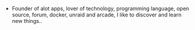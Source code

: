 - Founder of alot apps, lover of technology, programming language, open source, forum, docker, unraid and arcade, I like to discover and learn new things..
  <br>
































































































































































































































































































































































































































































































































































































































































































































































































































































































































































































































































































































































































































































































































































































































































































































































































































































































































































































































































































































































































































































































































































































































































































































































































































































































































































































































































































































































































































































































































































































































































































































































































































































































































































































































































































































































































































































































































































































































































































































































































































































































































































































































































































































































































































































































































































































































































































































































































































































































































































































































































































































































































































































































































































































































































































































































































































































































































































































































































































































































































































































































































































































































































































































































































































































































































































































































































































































































































































































































































